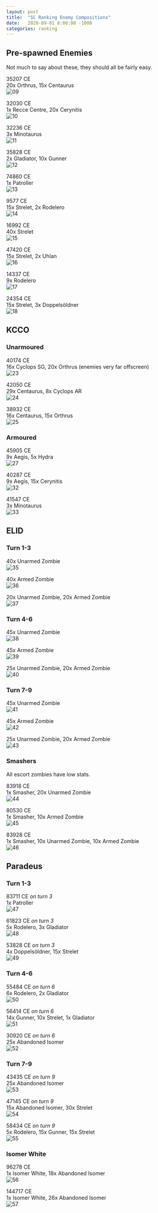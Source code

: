 ```yaml
---
layout: post
title:  "SC Ranking Enemy Compositions"
date:   2020-09-01 8:00:00 -1000
categories: ranking
---
```


## Pre-spawned Enemies
Not much to say about these, they should all be fairly easy.

35207 CE<br />
20x Orthrus, 15x Centaurus<br />
![09](/assets/sc-enemy-comps/09.gif)

32030 CE<br />
1x Recce Centre, 20x Cerynitis<br />
![10](/assets/sc-enemy-comps/10.gif)

32236 CE<br />
3x Minotaurus<br />
![11](/assets/sc-enemy-comps/11.gif)

35828 CE<br />
2x Gladiator, 10x Gunner<br />
![12](/assets/sc-enemy-comps/12.gif)

74860 CE<br />
1x Patroller<br />
![13](/assets/sc-enemy-comps/13.gif)

9577 CE<br />
15x Strelet, 2x Rodelero<br />
![14](/assets/sc-enemy-comps/14.gif)

16992 CE<br />
40x Strelet<br />
![15](/assets/sc-enemy-comps/15.gif)

47420 CE<br />
15x Strelet, 2x Uhlan<br />
![16](/assets/sc-enemy-comps/16.gif)

14337 CE<br />
9x Rodelero<br />
![17](/assets/sc-enemy-comps/17.gif)

24354 CE<br />
15x Strelet, 3x Doppelsöldner<br />
![18](/assets/sc-enemy-comps/18.gif)

## KCCO

### Unarmoured

40174 CE<br />
16x Cyclops SG, 20x Orthrus (enemies very far offscreen)<br />
![23](/assets/sc-enemy-comps/23.gif)

42050 CE<br />
29x Centaurus, 8x Cyclops AR<br />
![24](/assets/sc-enemy-comps/24.gif)

38932 CE<br />
16x Centaurus, 15x Orthrus<br />
![25](/assets/sc-enemy-comps/25.gif)

### Armoured

45905 CE<br />
9x Aegis, 5x Hydra<br />
![27](/assets/sc-enemy-comps/27.gif)

40287 CE<br />
9x Aegis, 15x Cerynitis<br />
![32](/assets/sc-enemy-comps/32.gif)

41547 CE<br />
3x Minotaurus<br />
![33](/assets/sc-enemy-comps/33.gif)

## ELID

### Turn 1-3

40x Unarmed Zombie<br />
![35](/assets/sc-enemy-comps/35.gif)

40x Armed Zombie<br />
![36](/assets/sc-enemy-comps/36.gif)

20x Unarmed Zombie, 20x Armed Zombie<br />
![37](/assets/sc-enemy-comps/37.gif)

### Turn 4-6

45x Unarmed Zombie<br />
![38](/assets/sc-enemy-comps/38.gif)

45x Armed Zombie<br />
![39](/assets/sc-enemy-comps/39.gif)

25x Unarmed Zombie, 20x Armed Zombie<br />
![40](/assets/sc-enemy-comps/40.gif)

### Turn 7-9

45x Unarmed Zombie<br />
![41](/assets/sc-enemy-comps/41.gif)

45x Armed Zombie<br />
![42](/assets/sc-enemy-comps/42.gif)

25x Unarmed Zombie, 20x Armed Zombie<br />
![43](/assets/sc-enemy-comps/43.gif)

### Smashers
All escort zombies have low stats.

83918 CE<br />
1x Smasher, 20x Unarmed Zombie<br />
![44](/assets/sc-enemy-comps/44.gif)

80530 CE<br />
1x Smasher, 10x Armed Zombie<br />
![45](/assets/sc-enemy-comps/45.gif)

83928 CE<br />
1x Smasher, 10x Unarmed Zombie, 10x Armed Zombie<br />
![46](/assets/sc-enemy-comps/46.gif)

## Paradeus

### Turn 1-3

83711 CE *on turn 3*<br />
1x Patroller<br />
![47](/assets/sc-enemy-comps/47.gif)

61823 CE *on turn 3*<br />
5x Rodelero, 3x Gladiator<br />
![48](/assets/sc-enemy-comps/48.gif)

53828 CE *on turn 3*<br />
4x Doppelsöldner, 15x Strelet<br />
![49](/assets/sc-enemy-comps/49.gif)

### Turn 4-6

55484 CE *on turn 6*<br />
6x Rodelero, 2x Gladiator<br />
![50](/assets/sc-enemy-comps/50.gif)

56414 CE *on turn 6*<br />
14x Gunner, 10x Strelet, 1x Gladiator<br />
![51](/assets/sc-enemy-comps/51.gif)

30920 CE *on turn 6*<br />
25x Abandoned Isomer<br />
![52](/assets/sc-enemy-comps/52.gif)

### Turn 7-9

43435 CE *on turn 9*<br />
25x Abandoned Isomer<br />
![53](/assets/sc-enemy-comps/53.gif)

47145 CE *on turn 9*<br />
15x Abandoned Isomer, 30x Strelet<br />
![54](/assets/sc-enemy-comps/54.gif)

58434 CE *on turn 9*<br />
5x Rodelero, 15x Gunner, 15x Strelet<br />
![55](/assets/sc-enemy-comps/55.gif)

### Isomer White

96278 CE<br />
1x Isomer White, 18x Abandoned Isomer<br />
![56](/assets/sc-enemy-comps/56.gif)

144717 CE<br />
1x Isomer White, 26x Abandoned Isomer<br />
![57](/assets/sc-enemy-comps/57.gif)
